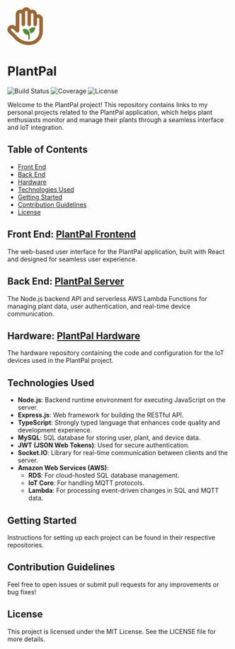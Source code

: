 <img width="80" src="https://github.com/AdenWhitworth/PlantPal_Front-End/raw/master/src/Images/PlantPal%20Logo.svg" alt="PlantPal Logo">

# PlantPal

![Build Status](https://img.shields.io/badge/build-passing-brightgreen)
![Coverage](https://img.shields.io/badge/coverage-93%25-brightgreen)
![License](https://img.shields.io/badge/license-MIT-blue)

Welcome to the PlantPal project! This repository contains links to my personal projects related to the PlantPal application, which helps plant enthusiasts monitor and manage their plants through a seamless interface and IoT integration.

## Table of Contents
- [Front End](#front-end)
- [Back End](#back-end)
- [Hardware](#hardware)
- [Technologies Used](#technologies-used)
- [Getting Started](#getting-started)
- [Contribution Guidelines](#contribution-guidelines)
- [License](#license)

## Front End: [PlantPal Frontend](https://github.com/AdenWhitworth/plantpal_frontend)
The web-based user interface for the PlantPal application, built with React and designed for seamless user experience.

## Back End: [PlantPal Server](https://github.com/AdenWhitworth/plantpal_server)
The Node.js backend API and serverless AWS Lambda Functions for managing plant data, user authentication, and real-time device communication.

## Hardware: [PlantPal Hardware](https://github.com/AdenWhitworth/plantpal_hardware)
The hardware repository containing the code and configuration for the IoT devices used in the PlantPal project.

## Technologies Used
- **Node.js**: Backend runtime environment for executing JavaScript on the server.
- **Express.js**: Web framework for building the RESTful API.
- **TypeScript**: Strongly typed language that enhances code quality and development experience.
- **MySQL**: SQL database for storing user, plant, and device data.
- **JWT (JSON Web Tokens)**: Used for secure authentication.
- **Socket.IO**: Library for real-time communication between clients and the server.
- **Amazon Web Services (AWS)**: 
  - **RDS**: For cloud-hosted SQL database management.
  - **IoT Core**: For handling MQTT protocols.
  - **Lambda**: For processing event-driven changes in SQL and MQTT data.

## Getting Started
Instructions for setting up each project can be found in their respective repositories.

## Contribution Guidelines
Feel free to open issues or submit pull requests for any improvements or bug fixes!

## License
This project is licensed under the MIT License. See the LICENSE file for more details.
